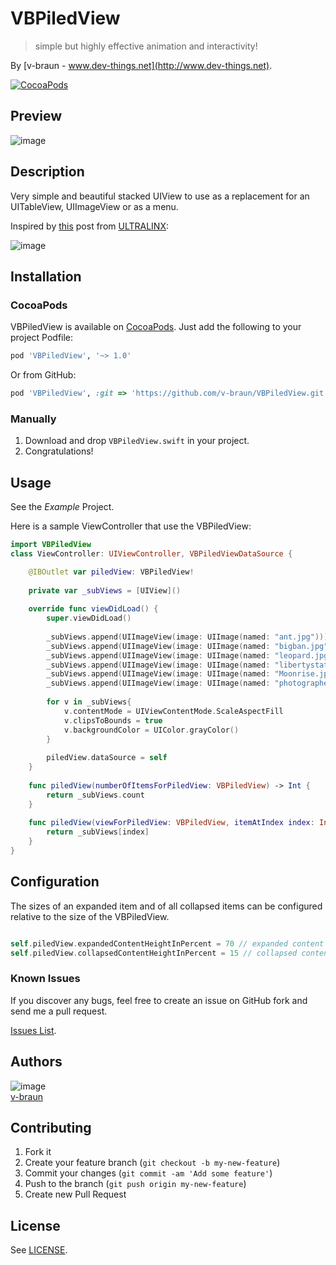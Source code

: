 # VBPiledView
> simple but highly effective animation and interactivity!

By [v-braun - www.dev-things.net](http://www.dev-things.net).

[![CocoaPods](https://img.shields.io/cocoapods/v/VBPiledView.svg)](https://cocoapods.org/pods/VBPiledView)

## Preview
![image](screen.gif)

## Description
Very simple and beautiful stacked UIView to use as a replacement for an UITableView, UIImageView or as a menu.

Inspired by [this](http://theultralinx.com/2015/10/inspirational-ui-design-15/) post from [ULTRALINX](http://theultralinx.com/):

![image](http://a4.files.theultralinx.com/image/upload/MTMzNjc1NDE5MTIyNTQzMjM1.gif)


## Installation

### CocoaPods
VBPiledView is available on [CocoaPods](http://cocoapods.org). Just add the following to your project Podfile:

```ruby
pod 'VBPiledView', '~> 1.0'
```

Or from GitHub:

```ruby
pod 'VBPiledView', :git => 'https://github.com/v-braun/VBPiledView.git'
```

### Manually
1. Download and drop ```VBPiledView.swift``` in your project.  
2. Congratulations!  

## Usage
See the *Example* Project.

Here is a sample ViewController that use the VBPiledView:

```swift
import VBPiledView
class ViewController: UIViewController, VBPiledViewDataSource {

    @IBOutlet var piledView: VBPiledView!
    
    private var _subViews = [UIView]()
    
    override func viewDidLoad() {
        super.viewDidLoad()
        
        _subViews.append(UIImageView(image: UIImage(named: "ant.jpg")))
        _subViews.append(UIImageView(image: UIImage(named: "bigban.jpg")))
        _subViews.append(UIImageView(image: UIImage(named: "leopard.jpg")))
        _subViews.append(UIImageView(image: UIImage(named: "libertystate.jpg")))
        _subViews.append(UIImageView(image: UIImage(named: "Moonrise.jpg")))
        _subViews.append(UIImageView(image: UIImage(named: "photographer.jpg")))
        
        for v in _subViews{
            v.contentMode = UIViewContentMode.ScaleAspectFill
            v.clipsToBounds = true
            v.backgroundColor = UIColor.grayColor()
        }
        
        piledView.dataSource = self
    }
    
    func piledView(numberOfItemsForPiledView: VBPiledView) -> Int {
        return _subViews.count
    }
    
    func piledView(viewForPiledView: VBPiledView, itemAtIndex index: Int) -> UIView {
        return _subViews[index]
    }
}
```

## Configuration
The sizes of an expanded item and of all collapsed items can be configured relative to the size of the VBPiledView.

```swift

self.piledView.expandedContentHeightInPercent = 70 // expanded content height -> 70% of screen
self.piledView.collapsedContentHeightInPercent = 15 // collapsed content heigt of single item -> 15% of screen

```


### Known Issues

If you discover any bugs, feel free to create an issue on GitHub fork and
send me a pull request.

[Issues List](https://github.com/v-braun/VBPiledView/issues).

## Authors

![image](https://avatars3.githubusercontent.com/u/4738210?v=3&s=50)  
[v-braun](https://github.com/v-braun/)



## Contributing

1. Fork it
2. Create your feature branch (`git checkout -b my-new-feature`)
3. Commit your changes (`git commit -am 'Add some feature'`)
4. Push to the branch (`git push origin my-new-feature`)
5. Create new Pull Request


## License

See [LICENSE](https://github.com/v-braun/VBPiledView/blob/master/LICENSE).

